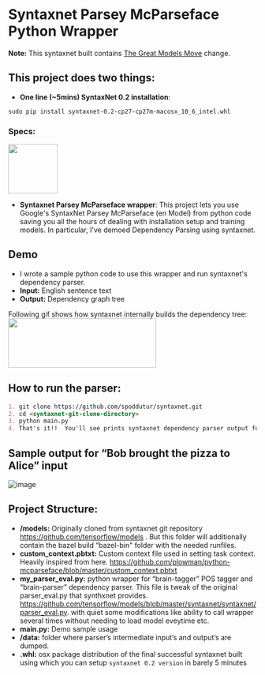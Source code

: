 # Syntaxnet Parsey McParseface Python Wrapper
**Note:** This syntaxnet built contains [The Great Models Move](https://github.com/tensorflow/models/pull/2430) change. 

## This project does two things:
- **One line (~5mins) SyntaxNet 0.2 installation**: 

```sudo pip install syntaxnet-0.2-cp27-cp27m-macosx_10_6_intel.whl```

### Specs:
<img src="https://user-images.githubusercontent.com/22542670/38134683-ca75dcac-3431-11e8-850e-b6379c07957b.png" height="100"/>

- **Syntaxnet Parsey McParseface wrapper**: This project lets you use Google's SyntaxNet Parsey McParseface (en Model) from python code saving you all the hours of dealing with installation setup and training models. In particular, I’ve demoed Dependency Parsing using syntaxnet.

## Demo
- I wrote a sample python code to use this wrapper and run syntaxnet's dependency parser. 
- **Input:** English sentence text
- **Output:** Dependency graph tree

Following gif shows how syntaxnet internally builds the dependency tree:
<img src="https://github.com/tensorflow/models/blob/master/research/syntaxnet/g3doc/images/looping-parser.gif" width="300" height="100"/>

## How to run the parser:
```markdown
1. git clone https://github.com/spoddutur/syntaxnet.git
2. cd <syntaxnet-git-clone-directory>
3. python main.py 
4. That's it!!  You'll see prints syntaxnet dependency parser output for given english sentence
```

## Sample output for “Bob brought the pizza to Alice” input
![image](https://user-images.githubusercontent.com/22542670/38134694-d492419e-3431-11e8-87a3-dcd6d0d36ebb.png)

## Project Structure:
- **/models:** Originally cloned from syntaxnet git repository https://github.com/tensorflow/models . But this folder will additionally contain the bazel build “bazel-bin" folder with the needed runfiles.
- **custom_context.pbtxt:** Custom context file used in setting task context. Heavily inspired from here. https://github.com/plowman/python-mcparseface/blob/master/custom_context.pbtxt 
- **my_parser_eval.py:** python wrapper for “brain-tagger” POS tagger and “brain-parser” dependency parser. This file is tweak of the original parser_eval.py that synthxnet provides.  https://github.com/tensorflow/models/blob/master/syntaxnet/syntaxnet/parser_eval.py. with quiet some modifications like ability to call wrapper several times without needing to load model eveytime etc.
- **main.py:** Demo sample usage
- **/data:** folder where parser’s intermediate input’s and output’s are dumped.
- **.whl:** osx package distribution of the final successful syntaxnet built using which you can setup `syntaxnet 0.2 version` in barely 5 minutes 
